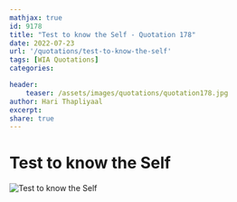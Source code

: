 ```yaml
---
mathjax: true
id: 9178
title: "Test to know the Self - Quotation 178"
date: 2022-07-23
url: '/quotations/test-to-know-the-self'
tags: [WIA Quotations] 
categories: 

header:
    teaser: /assets/images/quotations/quotation178.jpg
author: Hari Thapliyaal 
excerpt:
share: true 
---
```


# Test to know the Self

![Test to know the Self](/assets/images/quotations/quotation178.jpg)

